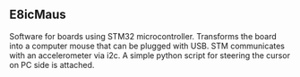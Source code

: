 ## E8icMaus

Software for boards using STM32 microcontroller. Transforms the board into a computer mouse that can be plugged with USB. STM communicates with an accelerometer via i2c. A simple python script for steering the cursor on PC side is attached.
